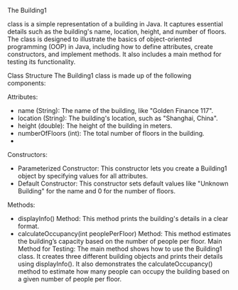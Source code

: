 The Building1

class is a simple representation of a building in Java. It captures essential details such as the building's name, location, height, and number of floors. The class is designed to illustrate the basics of object-oriented programming (OOP) in Java, including how to define attributes, create constructors, and implement methods. It also includes a main method for testing its functionality.

Class Structure
The Building1 class is made up of the following components:

Attributes:

- name (String): The name of the building, like "Golden Finance 117".
- location (String): The building's location, such as "Shanghai, China".
- height (double): The height of the building in meters.
- numberOfFloors (int): The total number of floors in the building.
- 
Constructors:

- Parameterized Constructor: This constructor lets you create a Building1 object by specifying values for all attributes.
- Default Constructor: This constructor sets default values like "Unknown Building" for the name and 0 for the number of floors.

Methods:

- displayInfo() Method: This method prints the building's details in a clear format.
- calculateOccupancy(int peoplePerFloor) Method: This method estimates the building’s capacity based on the number of people per floor.
Main Method for Testing: The main method shows how to use the Building1 class. It creates three different building objects and prints their details using displayInfo(). It also demonstrates the calculateOccupancy() method to estimate how many people can occupy the building based on a given number of people per floor.

